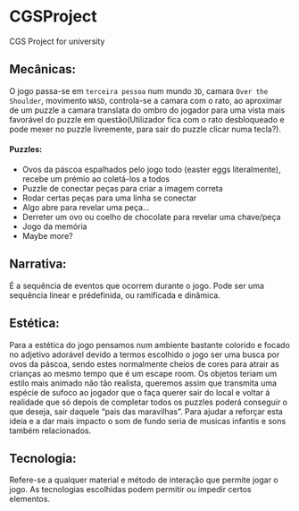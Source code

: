 # CGSProject
CGS Project for university

## Mecânicas: 
O jogo passa-se em `terceira pessoa` num mundo `3D`, camara `Over the Shoulder`, movimento `WASD`, controla-se a camara com o rato, ao aproximar de um puzzle a camara translata do ombro do jogador para uma vista mais favorável do puzzle em questão(Utilizador fica com o rato desbloqueado e pode mexer no puzzle livremente, para sair do puzzle clicar numa tecla?).
#### Puzzles:
- Ovos da páscoa espalhados pelo jogo todo (easter eggs literalmente), recebe um prémio ao coletá-los a todos
- Puzzle de conectar peças para criar a imagem correta
- Rodar certas peças para uma linha se conectar
- Algo abre para revelar uma peça...
- Derreter um ovo ou coelho de chocolate para revelar uma chave/peça
- Jogo da memória
- Maybe more?

## Narrativa: 
É a sequência de eventos
que ocorrem durante o jogo. Pode
ser uma sequência linear e prédefinida, ou ramificada e dinâmica.

## Estética: 
Para a estética do jogo pensamos num ambiente bastante colorido e focado no adjetivo adorável devido a termos escolhido o jogo ser uma busca por ovos da páscoa, sendo estes normalmente cheios de cores para atrair as crianças ao mesmo tempo que é um escape room. Os objetos teriam um estilo mais animado não tão realista, queremos assim que transmita uma espécie de sufoco ao jogador que o faça querer sair do local e voltar á realidade que só depois de completar todos os puzzles poderá conseguir o que deseja, sair daquele “pais das maravilhas”. Para ajudar a reforçar esta ideia e a dar mais impacto o som de fundo seria de musicas infantis e sons também relacionados.

## Tecnologia: 
Refere-se a qualquer material e método de interação que permite
jogar o jogo. As tecnologias escolhidas podem permitir ou impedir certos
elementos.
